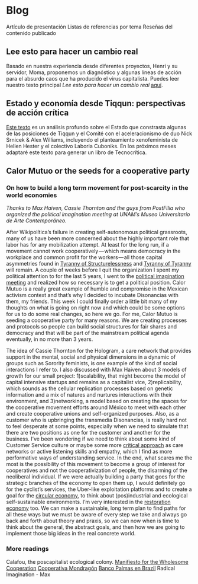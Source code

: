 # Blog

Artículo de presentación
Listas de referencias por tema
Reseñas del contenido publicado

## Lee esto para hacer un cambio real

Basado en nuestra experiencia desde diferentes proyectos, Henri y su servidor, Moma, proponemos un diagnóstico y algunas líneas de acción para el absurdo caos que ha producido el virus capitalista. Puedes leer nuestro texto principal *Lee esto para hacer un cambio real* [aquí](https://angelmoma.github.io/disonancias/LEPHUCR).

## Estado y economía desde Tiqqun: perspectivas de acción crítica

[Este texto](https://angelmoma.github.io/disonancias/tesis-edicion) es un análisis profundo sobre el Estado que constrasta algunas de las posiciones de Tiqqun y el Comité con el aceleracionismo de duo Nick Srnicek & Alex Williams, incluyendo el planteamiento xenofeminista de Hellen Hester y el colectivo Laboria Cuboniks.
En los próximos meses adaptaré este texto para generar un libro de Tecnocrítica.

## Calor Mutuo or the seeds for a cooperative party

### On how to build a long term movement for post-scarcity in the world economies

*Thanks to Max Haiven, Cassie Thornton and the guys from PostFilia who organized the political imagination meeting at UNAM’s Museo Universitario de Arte Contemporáneo.*

After Wikipolítica’s failure in creating self-autonomous political grassroots, many of us have been more concerned about the highly important role that labor has for any mobilization attempt. At least for the long run, if a movement cannot work cooperatively — which means democracy in the workplace and common profit for the workers — all those capital asymmetries found in [Tyranny of Structurelessness](URL "https://www.jofreeman.com/joreen/tyranny.htm") and [Tyranny of Tyranny](URL "https://theanarchistlibrary.org/library/cathy-levine-the-tyranny-of-tyranny") will remain.
A couple of weeks before I quit the organization I spent my political attention to for the last 5 years, I went to the [political imagination meeting](URL "https://postfilia.com/2019/01/03/imaginacion-politica-encuentro-internacional/") and realized how so necessary is to get a political position. Calor Mutuo is a really great example of humble and compromise in the Mexican activism context and that’s why I decided to incubate Disonancias with them, my friends. This week I could finally order a little bit many of my thoughts on what is going on right now and which could be some options for us to do some real changes, so here we go.
For me, Calor Mutuo is seeding a cooperative party for many reasons. We are creating processes and protocols so people can build social structures for fair shares and democracy and that will be part of the mainstream political agenda eventually, in no more than 3 years. 

The idea of Cassie Thornton for the Hologram, a care network that provides support in the mental, social and physical dimensions in a dynamic of groups such as Sorority feminists, is one example of the kind of social interactions I refer to. I also discussed with Max Haiven about 3 models of growth for our small project: 1)scalability, that might become the model of capital intensive startups and remains as a capitalist vice, 2)replicability, which sounds as the cellular replication processes based on genetic information and a mix of natures and nurtures interactions with their environment, and 3)networking, a model based on creating the spaces for the cooperative movement efforts around México to meet with each other and create cooperative unions and self-organized purposes.
Also, as a customer who is upbringing the transmedia Disonancias, is really hard not to feel desperate at some points, especially when we need to simulate that there are two positions as one for the customer and another for the business. I’ve been wondering if we need to think about some kind of Customer Service culture or maybe some more [critical approach](URL "https://es.wikipedia.org/wiki/Critical_management_studies") as care networks or active listening skills and empathy, which I find as more performative ways of understanding service. In the end, what scares me the most is the possibility of this movement to become a group of interest for cooperatives and not the cooperativization of people, the disarming of the neoliberal individual.
If we were actually building a party that goes for the strategic branches of the economy to open them up, I would definitely go for the cyclist’s services, the Uber-like exploitation platforms and to create a goal for the [circular economy](URL "https://en.wikipedia.org/wiki/Circular_economy"), to think about (pos)industrial and ecological self-sustainable environments. I’m very interested in the [restoration economy](URL "https://en.wikipedia.org/wiki/Restoration_economy") too. We can make a sustainable, long term plan to find paths for all these ways but we must be aware of every step we take and always go back and forth about theory and praxis, so we can now when is time to think about the general, the abstract goals, and then how we are going to implement those big ideas in the real concrete world.

### More readings

Calafou, the poscapitalist ecological colony.
[Manifiesto for the Wholesome Cooperation](URL "geo.coop/story/manifesto-wholesome-cooperation")
[Cooperativa Mondragón](URL )
[Banco Palmas en Brazil](URL)
Radical Imagination - Max

